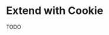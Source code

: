 # Extend with Cookie

<!--
https://github.com/zetaraku/hello-fastify/blob/master/src/routes/cookies/index.ts
https://github.com/zetaraku/hello-fastify/blob/master/src/plugins/cookie.ts
-->

TODO
